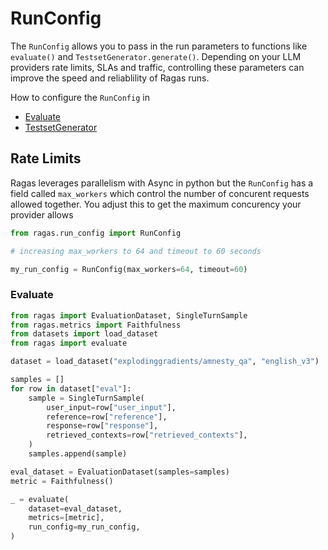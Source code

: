 # RunConfig

The `RunConfig` allows you to pass in the run parameters to functions like `evaluate()` and `TestsetGenerator.generate()`. Depending on your LLM providers rate limits, SLAs and traffic, controlling these parameters can improve the speed and reliablility of Ragas runs.

How to configure the `RunConfig` in

- [Evaluate](#evaluate)
- [TestsetGenerator]()

## Rate Limits

Ragas leverages parallelism with Async in python but the `RunConfig` has a field called `max_workers` which control the number of concurent requests allowed together. You adjust this to get the maximum concurency your provider allows


```python
from ragas.run_config import RunConfig

# increasing max_workers to 64 and timeout to 60 seconds

my_run_config = RunConfig(max_workers=64, timeout=60)
```

### Evaluate


```python
from ragas import EvaluationDataset, SingleTurnSample
from ragas.metrics import Faithfulness
from datasets import load_dataset
from ragas import evaluate

dataset = load_dataset("explodinggradients/amnesty_qa", "english_v3")

samples = []
for row in dataset["eval"]:
    sample = SingleTurnSample(
        user_input=row["user_input"],
        reference=row["reference"],
        response=row["response"],
        retrieved_contexts=row["retrieved_contexts"],
    )
    samples.append(sample)

eval_dataset = EvaluationDataset(samples=samples)
metric = Faithfulness()

_ = evaluate(
    dataset=eval_dataset,
    metrics=[metric],
    run_config=my_run_config,
)
```
